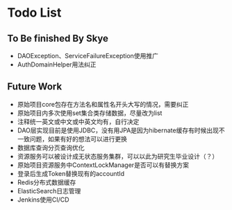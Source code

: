 # Todo List

## To Be finished By Skye
- DAOException、ServiceFailureException使用推广
- AuthDomainHelper用法纠正

## Future Work
- 原始项目core包存在方法名和属性名开头大写的情况，需要纠正
- 原始项目内多次使用set集合类存储数据，尽量改为list
- 注释统一英文或中文或中英文均有，自行决定
- DAO层实现目前是使用JDBC，没有用JPA是因为hibernate缓存有时候出现不一致问题，如果有好的想法可以进行更换
- 数据库查询分页查询优化
- 资源服务可以被设计成无状态服务集群，可以以此为研究生毕业设计（？）
- 原始项目资源服务中ContextLockManager是否可以有替换方案
- 登录后生成Token替换现有的accountId
- Redis分布式数据缓存
- ElasticSearch日志管理
- Jenkins使用CI/CD